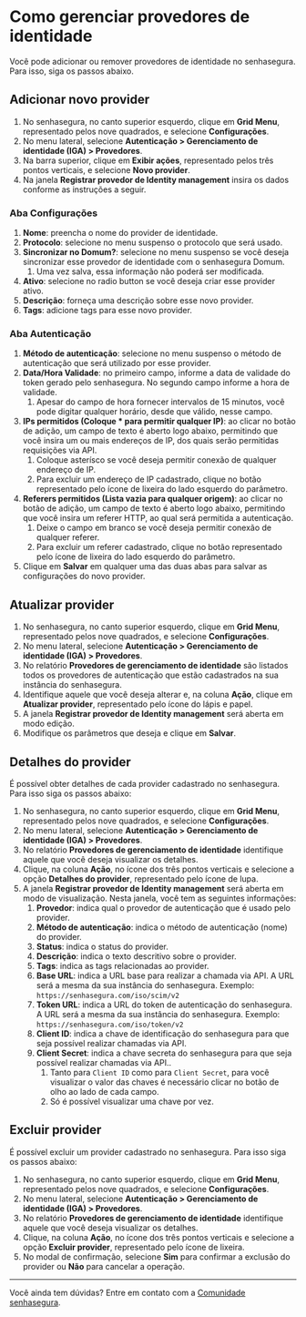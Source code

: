 # Como gerenciar provedores de identidade

Você pode adicionar ou remover provedores de identidade no senhasegura. Para isso, siga os passos abaixo.

## Adicionar novo provider

1. No senhasegura, no canto superior esquerdo, clique em **Grid Menu**, representado pelos nove quadrados, e selecione **Configurações**.
2. No menu lateral, selecione **Autenticação > Gerenciamento de identidade (IGA) > Provedores**.
3. Na barra superior, clique em **Exibir ações**, representado pelos três pontos verticais, e selecione **Novo provider**.
4. Na janela **Registrar provedor de Identity management** insira os dados conforme as instruções a seguir.

### Aba Configurações

1. **Nome**: preencha o nome do provider de identidade.
2. **Protocolo**: selecione no menu suspenso o protocolo que será usado.
3. **Sincronizar no Domum?**: selecione no menu suspenso se você deseja sincronizar esse provedor de identidade com o senhasegura Domum.
   1. Uma vez salva, essa informação não poderá ser modificada.
4. **Ativo**: selecione no radio button se você deseja criar esse provider ativo.
5. **Descrição**: forneça uma descrição sobre esse novo provider.
6. **Tags**: adicione tags para esse novo provider.

### Aba Autenticação

1. **Método de autenticação**: selecione no menu suspenso o método de autenticação que será utilizado por esse provider.
2. **Data/Hora Validade**: no primeiro campo, informe a data de validade do token gerado pelo senhasegura. No segundo campo informe a hora de validade.
   1. Apesar do campo de hora fornecer intervalos de 15 minutos, você pode digitar qualquer horário, desde que válido, nesse campo.
3. **IPs permitidos (Coloque * para permitir qualquer IP)**: ao clicar no botão de adição, um campo de texto é aberto logo abaixo, permitindo que você insira um ou mais endereços de IP, dos quais serão permitidas requisições via API.
    1. Coloque asterísco se você deseja permitir conexão de qualquer endereço de IP.
    2. Para excluir um endereço de IP cadastrado, clique no botão representado pelo ícone de lixeira do lado esquerdo do parâmetro.
4. **Referers permitidos (Lista vazia para qualquer origem)**: ao clicar no botão de adição, um campo de texto é aberto logo abaixo, permitindo que você insira um referer HTTP, ao qual será permitida a autenticação.
    1. Deixe o campo em branco se você deseja permitir conexão de qualquer referer.
    2. Para excluir um referer cadastrado, clique no botão representado pelo ícone de lixeira do lado esquerdo do parâmetro.
5. Clique em **Salvar** em qualquer uma das duas abas para salvar as configurações do novo provider.

## Atualizar provider

1. No senhasegura, no canto superior esquerdo, clique em **Grid Menu**, representado pelos nove quadrados, e selecione **Configurações**.
2. No menu lateral, selecione **Autenticação > Gerenciamento de identidade (IGA) > Provedores**.
3. No relatório **Provedores de gerenciamento de identidade** são listados todos os provedores de autenticação que estão cadastrados na sua instância do senhasegura.
4. Identifique aquele que você deseja alterar e, na coluna **Ação**, clique em **Atualizar provider**, representado pelo ícone do lápis e papel.
5. A janela **Registrar provedor de Identity management** será aberta em modo edição.
6. Modifique os parâmetros que deseja e clique em **Salvar**.

## Detalhes do provider

É possível obter detalhes de cada provider cadastrado no senhasegura. Para isso siga os passos abaixo:

1. No senhasegura, no canto superior esquerdo, clique em **Grid Menu**, representado pelos nove quadrados, e selecione **Configurações**.
2. No menu lateral, selecione **Autenticação > Gerenciamento de identidade (IGA) > Provedores**.
3. No relatório **Provedores de gerenciamento de identidade** identifique aquele que você deseja visualizar os detalhes.
4. Clique, na coluna **Ação**, no ícone dos três pontos verticais e selecione a opção **Detalhes do provider**, representado pelo ícone de lupa.
5. A janela **Registrar provedor de Identity management** será aberta em modo de visualização. Nesta janela, você tem as seguintes informações:
   1. **Provedor**: indica qual o provedor de autenticação que é usado pelo provider.
   2. **Método de autenticação**: indica o método de autenticação (nome) do provider.
   3. **Status**: indica o status do provider.
   4. **Descrição**: indica o texto descritivo sobre o provider.
   5. **Tags**: indica as tags relacionadas ao provider.
   6. **Base URL**: indica a URL base para realizar a chamada via API. A URL será a mesma da sua instância do senhasegura. Exemplo:  `https://senhasegura.com/iso/scim/v2`
   7. **Token URL**: indica a URL do token de autenticação do senhasegura.  A URL será a mesma da sua instância do senhasegura. Exemplo:  `https://senhasegura.com/iso/token/v2`
   8. **Client ID**: indica a chave de identificação do senhasegura para que seja possível realizar chamadas via API.
   9. **Client Secret**: indica a chave secreta do senhasegura para que seja possível realizar chamadas via API..
      1. Tanto para `Client ID` como para `Client Secret`, para você visualizar o valor das chaves é necessário clicar no botão de olho ao lado de cada campo.
      2. Só é possível visualizar uma chave por vez.

## Excluir provider

É possível excluir um provider cadastrado no senhasegura. Para isso siga os passos abaixo:

1. No senhasegura, no canto superior esquerdo, clique em **Grid Menu**, representado pelos nove quadrados, e selecione **Configurações**.
2. No menu lateral, selecione **Autenticação > Gerenciamento de identidade (IGA) > Provedores**.
3. No relatório **Provedores de gerenciamento de identidade** identifique aquele que você deseja visualizar os detalhes.
4. Clique, na coluna **Ação**, no ícone dos três pontos verticais e selecione a opção **Excluir provider**, representado pelo ícone de lixeira.
5. No modal de confirmação, selecione **Sim** para confirmar a exclusão do provider ou **Não** para cancelar a operação.

---

Você ainda tem dúvidas? Entre em contato com a [Comunidade senhasegura](https://community.senhasegura.io/).